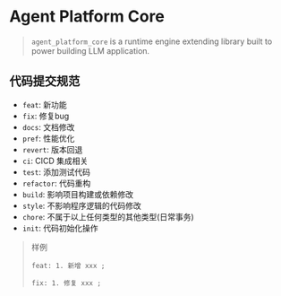 # Agent Platform Core

> `agent_platform_core` is a runtime engine extending library built to power building LLM application.

## 代码提交规范

- `feat`: 新功能
- `fix`:  修复bug
- `docs`: 文档修改
- `pref`: 性能优化
- `revert`: 版本回退
- `ci`: CICD 集成相关
- `test`: 添加测试代码
- `refactor`: 代码重构
- `build`: 影响项目构建或依赖修改
- `style`: 不影响程序逻辑的代码修改
- `chore`: 不属于以上任何类型的其他类型(日常事务)
- `init`: 代码初始化操作

> 样例
>
> 
> `feat: 1. 新增 xxx ;` 
> 
> `fix: 1. 修复 xxx ;`